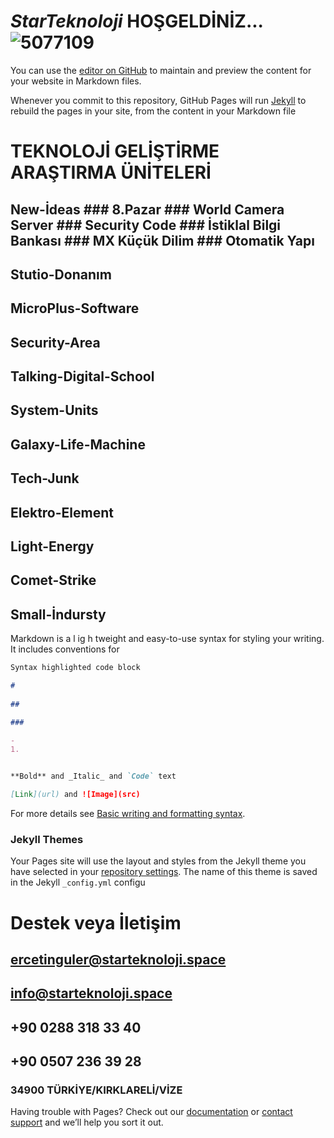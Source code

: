 # *StarTeknoloji* HOŞGELDİNİZ...  ![5077109](https://user-images.githubusercontent.com/93947784/175762832-9b6fbe90-d776-452a-bed3-bb281a77056e.png)    

    


You can use the [editor on GitHub](https://github.com/StarTeknolojiSpace/javascript-action/edit/gh-pages/index.md) to maintain and preview the content for your website in Markdown files.

Whenever you commit to this repository, GitHub Pages will run [Jekyll](https://jekyllrb.com/) to rebuild the pages in your site, from the content in your Markdown file 
    
    
# TEKNOLOJİ GELİŞTİRME ARAŞTIRMA ÜNİTELERİ
        
## New-İdeas       ### 8.Pazar  ### World Camera Server  ### Security Code  ### İstiklal Bilgi Bankası  ### MX Küçük Dilim  ### Otomatik Yapı    
## Stutio-Donanım
## MicroPlus-Software  
## Security-Area  
## Talking-Digital-School   
## System-Units   
## Galaxy-Life-Machine                                                      
## Tech-Junk                                        
## Elektro-Element                                    
## Light-Energy                               
## Comet-Strike 
## Small-İndursty

Markdown is a l     ig h tweight and easy-to-use syntax for styling your writing. It includes conventions for                                             

```markdown
Syntax highlighted code block

# 
  
##    

###   

- 
1. 


**Bold** and _Italic_ and `Code` text

[Link](url) and ![Image](src)
```

For more details see [Basic writing and formatting syntax](https://docs.github.com/en/github/writing-on-github/getting-started-with-writing-and-formatting-on-github/basic-writing-and-formatting-syntax).

### Jekyll Themes

Your Pages site will use the layout and styles from the Jekyll theme you have selected in your [repository settings](https://github.com/StarTeknolojiSpace/javascript-action/settings/pages). The name of this theme is saved in the Jekyll `_config.yml` configu   

  

# Destek veya İletişim

##  ercetinguler@starteknoloji.space
##    info@starteknoloji.space  
## +90 0288 318 33 40       
## +90 0507 236 39 28
### 34900 TÜRKİYE/KIRKLARELİ/VİZE 

Having trouble with Pages? Check out our [documentation](https://docs.github.com/categories/github-pages-basics/) or [contact support](https://support.github.com/contact) and we’ll help you sort it out.
